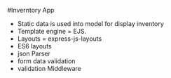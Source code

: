 #Inverntory App

- Static data is used into model for display inventory
- Template engine = EJS.
- Layouts = express-js-layouts
- ES6 layouts
- json Parser
- form data validation
- validation Middleware